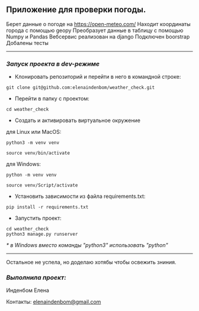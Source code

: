 ## Приложение для проверки погоды.
Берет данные о погоде на https://open-meteo.com/
Находит координаты города с помощью geopy
Преобразует данные в таблицу с помощью Numpy и Pandas
Вебсервис реализован на django
Подключен boorstrap
Добалены тесты

---
### _Запуск проекта в dev-режиме_

* Клонировать репозиторий и перейти в него в командной строке:
```
git clone git@github.com:elenaindenbom/weather_check.git
```
* Перейти в папку с проектом:
```
cd weather_check
```
* Создать и активировать виртуальное окружение

для Linux или MacOS:
```
python3 -m venv venv
```
```
source venv/bin/activate
```
для Windows:
```
python -m venv venv
```
```
source venv/Script/activate
```
* Установить зависимости из файла requirements.txt:
```
pip install -r requirements.txt

```
* Запустить проект:
```
cd weather_check
python3 manage.py runserver
```
_*  в Windows вместо команды "python3" использовать "python"_

---
Остальное не успела, но доделаю хотябы чтобы освежить зниния.
### _Выполнила проект:_
Инденбом Елена 

Контакты: elenaindenbom@gmail.com
